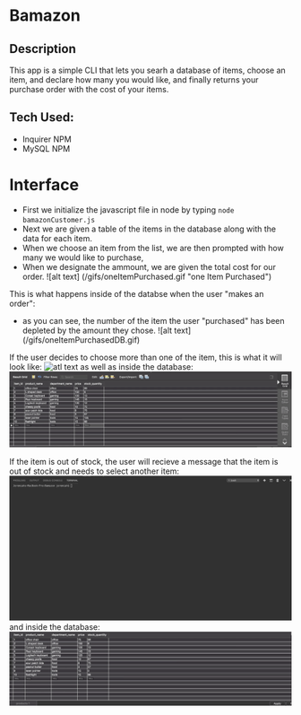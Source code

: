 # Bamazon

## Description
This app is a simple CLI that lets you searh a database of items, choose an item, and declare how many you would like, and finally returns your purchase order with the cost of your items.

## Tech Used:
  - Inquirer NPM
  - MySQL NPM
  
# Interface
- First we initialize the javascript file in node by typing `node bamazonCustomer.js`
- Next we are given a table of the items in the database along with the data for each item.
- When we choose an item from the list, we are then prompted with how many we would like to purchase,
- When we designate the ammount, we are given the total cost for our order.
![alt text] (/gifs/oneItemPurchased.gif "one Item Purchased")

 This is what happens inside of the databse when the user "makes an order":
 - as you can see, the number of the item the user "purchased" has been depleted by the amount they chose.
 ![alt text] (/gifs/oneItemPurchasedDB.gif)
 
If the user decides to choose more than one of the item, this is what it will look like:
![atl text](/gifs/multItemsPurchased.gif)
as well as inside the database:
![alt text](/gifs/multItemsPurchasedDB.gif)

If the item is out of stock, the user will recieve a message that the item is out of stock and needs to select another item:
![alt text](/gifs/OOS.gif)
and inside the database:
![alt text](/gifs/OOSdb.gif)




